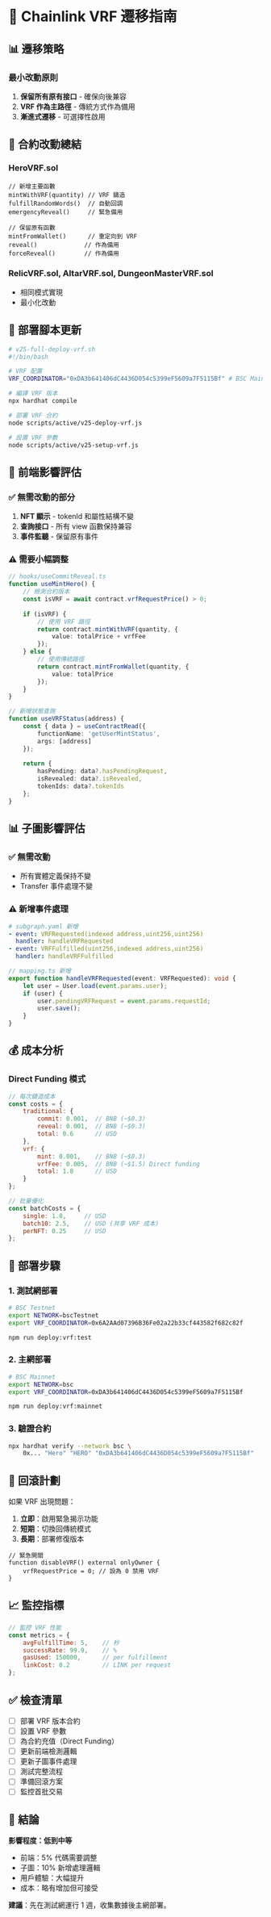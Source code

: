 # 🚀 Chainlink VRF 遷移指南

## 📊 遷移策略

### 最小改動原則
1. **保留所有原有接口** - 確保向後兼容
2. **VRF 作為主路徑** - 傳統方式作為備用
3. **漸進式遷移** - 可選擇性啟用

## 📝 合約改動總結

### HeroVRF.sol
```solidity
// 新增主要函數
mintWithVRF(quantity) // VRF 鑄造
fulfillRandomWords()  // 自動回調
emergencyReveal()     // 緊急備用

// 保留原有函數
mintFromWallet()      // 重定向到 VRF
reveal()             // 作為備用
forceReveal()        // 作為備用
```

### RelicVRF.sol, AltarVRF.sol, DungeonMasterVRF.sol
- 相同模式實現
- 最小化改動

## 🔧 部署腳本更新

```bash
# v25-full-deploy-vrf.sh
#!/bin/bash

# VRF 配置
VRF_COORDINATOR="0xDA3b641406dC4436D054c5399eF5609a7F5115Bf" # BSC Mainnet

# 編譯 VRF 版本
npx hardhat compile

# 部署 VRF 合約
node scripts/active/v25-deploy-vrf.js

# 設置 VRF 參數
node scripts/active/v25-setup-vrf.js
```

## 📱 前端影響評估

### ✅ 無需改動的部分
1. **NFT 顯示** - tokenId 和屬性結構不變
2. **查詢接口** - 所有 view 函數保持兼容
3. **事件監聽** - 保留原有事件

### ⚠️ 需要小幅調整
```typescript
// hooks/useCommitReveal.ts
function useMintHero() {
    // 檢測合約版本
    const isVRF = await contract.vrfRequestPrice() > 0;
    
    if (isVRF) {
        // 使用 VRF 路徑
        return contract.mintWithVRF(quantity, {
            value: totalPrice + vrfFee
        });
    } else {
        // 使用傳統路徑
        return contract.mintFromWallet(quantity, {
            value: totalPrice
        });
    }
}

// 新增狀態查詢
function useVRFStatus(address) {
    const { data } = useContractRead({
        functionName: 'getUserMintStatus',
        args: [address]
    });
    
    return {
        hasPending: data?.hasPendingRequest,
        isRevealed: data?.isRevealed,
        tokenIds: data?.tokenIds
    };
}
```

## 📊 子圖影響評估

### ✅ 無需改動
- 所有實體定義保持不變
- Transfer 事件處理不變

### ⚠️ 新增事件處理
```yaml
# subgraph.yaml 新增
- event: VRFRequested(indexed address,uint256,uint256)
  handler: handleVRFRequested
- event: VRFFulfilled(uint256,indexed address,uint256)
  handler: handleVRFFulfilled
```

```typescript
// mapping.ts 新增
export function handleVRFRequested(event: VRFRequested): void {
    let user = User.load(event.params.user);
    if (user) {
        user.pendingVRFRequest = event.params.requestId;
        user.save();
    }
}
```

## 💰 成本分析

### Direct Funding 模式
```javascript
// 每次鑄造成本
const costs = {
    traditional: {
        commit: 0.001,  // BNB (~$0.3)
        reveal: 0.001,  // BNB (~$0.3)
        total: 0.6      // USD
    },
    vrf: {
        mint: 0.001,    // BNB (~$0.3)
        vrfFee: 0.005,  // BNB (~$1.5) Direct funding
        total: 1.8      // USD
    }
};

// 批量優化
const batchCosts = {
    single: 1.8,     // USD
    batch10: 2.5,    // USD (共享 VRF 成本)
    perNFT: 0.25     // USD
};
```

## 🚦 部署步驟

### 1. 測試網部署
```bash
# BSC Testnet
export NETWORK=bscTestnet
export VRF_COORDINATOR=0x6A2AAd07396B36Fe02a22b33cf443582f682c82f

npm run deploy:vrf:test
```

### 2. 主網部署
```bash
# BSC Mainnet
export NETWORK=bsc
export VRF_COORDINATOR=0xDA3b641406dC4436D054c5399eF5609a7F5115Bf

npm run deploy:vrf:mainnet
```

### 3. 驗證合約
```bash
npx hardhat verify --network bsc \
    0x... "Hero" "HERO" "0xDA3b641406dC4436D054c5399eF5609a7F5115Bf"
```

## 🔄 回滾計劃

如果 VRF 出現問題：
1. **立即**：啟用緊急揭示功能
2. **短期**：切換回傳統模式
3. **長期**：部署修復版本

```solidity
// 緊急開關
function disableVRF() external onlyOwner {
    vrfRequestPrice = 0; // 設為 0 禁用 VRF
}
```

## 📈 監控指標

```javascript
// 監控 VRF 性能
const metrics = {
    avgFulfillTime: 5,    // 秒
    successRate: 99.9,    // %
    gasUsed: 150000,      // per fulfillment
    linkCost: 0.2         // LINK per request
};
```

## ✅ 檢查清單

- [ ] 部署 VRF 版本合約
- [ ] 設置 VRF 參數
- [ ] 為合約充值（Direct Funding）
- [ ] 更新前端檢測邏輯
- [ ] 更新子圖事件處理
- [ ] 測試完整流程
- [ ] 準備回滾方案
- [ ] 監控首批交易

## 🎯 結論

**影響程度：低到中等**
- 前端：5% 代碼需要調整
- 子圖：10% 新增處理邏輯
- 用戶體驗：大幅提升
- 成本：略有增加但可接受

**建議**：先在測試網運行 1 週，收集數據後主網部署。